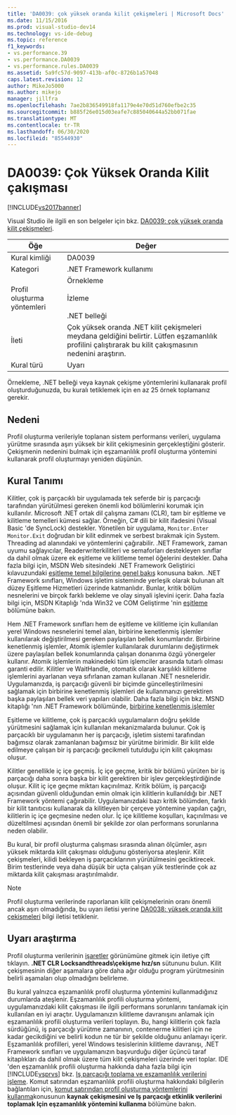 ```yaml
---
title: 'DA0039: çok yüksek oranda kilit çekişmeleri | Microsoft Docs'
ms.date: 11/15/2016
ms.prod: visual-studio-dev14
ms.technology: vs-ide-debug
ms.topic: reference
f1_keywords:
- vs.performance.39
- vs.performance.DA0039
- vs.performance.rules.DA0039
ms.assetid: 5a9fc57d-9097-413b-af0c-8726b1a57048
caps.latest.revision: 12
author: MikeJo5000
ms.author: mikejo
manager: jillfra
ms.openlocfilehash: 7ae2b836549918fa1179e4e70d51d760efbe2c35
ms.sourcegitcommit: b885f26e015d03eafe7c885040644a52bb071fae
ms.translationtype: MT
ms.contentlocale: tr-TR
ms.lasthandoff: 06/30/2020
ms.locfileid: "85544930"
---
```

# <a name="da0039-very-high-rate-of-lock-contentions"></a>DA0039: Çok Yüksek Oranda Kilit çakışması
[!INCLUDE[vs2017banner](../includes/vs2017banner.md)]

Visual Studio ile ilgili en son belgeler için bkz. [DA0039: çok yüksek oranda kilit çekişmeleri](/visualstudio/profiling/da0039-very-high-rate-of-lock-contentions).  
  
|Öğe|Değer|  
|-|-|  
|Kural kimliği|DA0039|  
|Kategori|.NET Framework kullanımı|  
|Profil oluşturma yöntemleri|Örnekleme<br /><br /> İzleme<br /><br /> .NET belleği|  
|İleti|Çok yüksek oranda .NET kilit çekişmeleri meydana geldiğini belirtir. Lütfen eşzamanlılık profilini çalıştırarak bu kilit çakışmasının nedenini araştırın.|  
|Kural türü|Uyarı|  
  
 Örnekleme, .NET belleği veya kaynak çekişme yöntemlerini kullanarak profil oluşturduğunuzda, bu kuralı tetiklemek için en az 25 örnek toplamanız gerekir.  
  
## <a name="cause"></a>Nedeni  
 Profil oluşturma verileriyle toplanan sistem performansı verileri, uygulama yürütme sırasında aşırı yüksek bir kilit çekişmesinin gerçekleştiğini gösterir. Çekişmenin nedenini bulmak için eşzamanlılık profil oluşturma yöntemini kullanarak profil oluşturmayı yeniden düşünün.  
  
## <a name="rule-description"></a>Kural Tanımı  
 Kilitler, çok iş parçacıklı bir uygulamada tek seferde bir iş parçacığı tarafından yürütülmesi gereken önemli kod bölümlerini korumak için kullanılır. Microsoft .NET ortak dil çalışma zamanı (CLR), tam bir eşitleme ve kilitleme temelleri kümesi sağlar. Örneğin, C# dili bir kilit ifadesini (Visual Basic 'de SyncLock) destekler. Yönetilen bir uygulama, `Monitor.Enter` `Monitor.Exit` doğrudan bir kilit edinmek ve serbest bırakmak için System. Threading ad alanındaki ve yöntemlerini çağırabilir. .NET Framework, zaman uyumu sağlayıcılar, Readerwriterkilitleri ve semaforları destekleyen sınıflar da dahil olmak üzere ek eşitleme ve kilitleme temel öğelerini destekler. Daha fazla bilgi için, MSDN Web sitesindeki .NET Framework Geliştirici kılavuzundaki [eşitleme temel bilgilerine genel bakış](https://msdn.microsoft.com/library/ms228964.aspx) konusuna bakın. .NET Framework sınıfları, Windows işletim sisteminde yerleşik olarak bulunan alt düzey Eşitleme Hizmetleri üzerinde katmanlıdır. Bunlar, kritik bölüm nesnelerini ve birçok farklı bekleme ve olay sinyali işlevini içerir. Daha fazla bilgi için, MSDN Kitaplığı 'nda Win32 ve COM Geliştirme 'nin [eşitleme](https://msdn.microsoft.com/library/ms686353.aspx) bölümüne bakın.  
  
 Hem .NET Framework sınıfları hem de eşitleme ve kilitleme için kullanılan yerel Windows nesnelerini temel alan, birbirine kenetlenmiş işlemler kullanılarak değiştirilmesi gereken paylaşılan bellek konumlarıdır. Birbirine kenetlenmiş işlemler, Atomik işlemler kullanılarak durumlarını değiştirmek üzere paylaşılan bellek konumlarında çalışan donanıma özgü yönergeler kullanır. Atomik işlemlerin makinedeki tüm işlemciler arasında tutarlı olması garanti edilir. Kilitler ve WaitHandle, otomatik olarak karşılıklı kilitleme işlemlerini ayarlanan veya sıfırlanan zaman kullanan .NET nesneleridir. Uygulamanızda, iş parçacığı güvenli bir biçimde güncelleştirilmesini sağlamak için birbirine kenetlenmiş işlemleri de kullanmanızı gerektiren başka paylaşılan bellek veri yapıları olabilir. Daha fazla bilgi için bkz. MSND kitaplığı 'nın .NET Framework bölümünde, [birbirine kenetlenmiş işlemler](https://msdn.microsoft.com/library/sbhbke0y.aspx)  
  
 Eşitleme ve kilitleme, çok iş parçacıklı uygulamaların doğru şekilde yürütmesini sağlamak için kullanılan mekanizmalarda bulunur. Çok iş parçacıklı bir uygulamanın her iş parçacığı, işletim sistemi tarafından bağımsız olarak zamanlanan bağımsız bir yürütme birimidir. Bir kilit elde edilmeye çalışan bir iş parçacığı gecikmeli tutulduğu için kilit çakışması oluşur.  
  
 Kilitler genellikle iç içe geçmiş. İç içe geçme, kritik bir bölümü yürüten bir iş parçacığı daha sonra başka bir kilit gerektiren bir işlev gerçekleştirdiğinde oluşur. Kilit iç içe geçme miktarı kaçınılmaz. Kritik bölüm, iş parçacığı açısından güvenli olduğundan emin olmak için kilitlerin kullanıldığı bir .NET Framework yöntemi çağırabilir. Uygulamanızdaki bazı kritik bölümden, farklı bir kilit tanıtıcısı kullanarak da kilitleyen bir çerçeve yöntemine yapılan çağrı, kilitlerin iç içe geçmesine neden olur. İç içe kilitleme koşulları, kaçınılması ve düzeltilmesi açısından önemli bir şekilde zor olan performans sorunlarına neden olabilir.  
  
 Bu kural, bir profil oluşturma çalışması sırasında alınan ölçümler, aşırı yüksek miktarda kilit çakışması olduğunu gösteriyorsa ateşlenir. Kilit çekişmeleri, kilidi bekleyen iş parçacıklarının yürütülmesini geciktirecek. Birim testlerinde veya daha düşük bir uçta çalışan yük testlerinde çok az miktarda kilit çakışması araştırılmalıdır.  
  
> [!NOTE]
> Profil oluşturma verilerinde raporlanan kilit çekişmelerinin oranı önemli ancak aşırı olmadığında, bu uyarı iletisi yerine [DA0038: yüksek oranda kilit çekişmeleri](../profiling/da0038-high-rate-of-lock-contentions.md) bilgi iletisi tetiklenir.  
  
## <a name="how-to-investigate-a-warning"></a>Uyarı araştırma  
 Profil oluşturma verilerinin [işaretler](../profiling/marks-view.md) görünümüne gitmek için iletiye çift tıklayın.  **.NET CLR Locksandthreads\çekişme hız/sn** sütununu bulun. Kilit çekişmesinin diğer aşamalara göre daha ağır olduğu program yürütmesinin belirli aşamaları olup olmadığını belirleme.  
  
 Bu kural yalnızca eşzamanlılık profil oluşturma yöntemini kullanmadığınız durumlarda ateşlenir. Eşzamanlılık profili oluşturma yöntemi, uygulamanızdaki kilit çakışması ile ilgili performans sorunlarını tanılamak için kullanılan en iyi araçtır. Uygulamanızın kilitleme davranışını anlamak için eşzamanlılık profili oluşturma verileri toplayın. Bu, hangi kilitlerin çok fazla sürdüğünü, iş parçacığı yürütme zamanının, contenerme kilitleri için ne kadar gecikdiğini ve belirli kodun ne tür bir şekilde olduğunu anlamayı içerir. Eşzamanlılık profilleri, yerel Windows tesislerinin kilitleme davranışı, .NET Framework sınıfları ve uygulamanızın başvurduğu diğer üçüncü taraf kitaplıkları da dahil olmak üzere tüm kilit çekişmeleri üzerinde veri toplar. IDE 'den eşzamanlılık profili oluşturma hakkında daha fazla bilgi için [!INCLUDE[vsprvs](../includes/vsprvs-md.md)] bkz. [Iş parçacığı toplama ve eşzamanlılık verilerini işleme](../profiling/collecting-thread-and-process-concurrency-data.md). Komut satırından eşzamanlılık profili oluşturma hakkındaki bilgilerin bağlantıları için, [komut satırından profil oluşturma yöntemlerini kullanma](../profiling/using-profiling-methods-to-collect-performance-data-from-the-command-line.md)konusunun **kaynak çekişmesini ve Iş parçacığı etkinlik verilerini toplamak Için eşzamanlılık yöntemini kullanma** bölümüne bakın.
